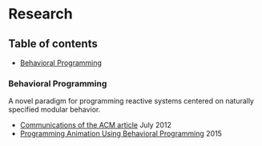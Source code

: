 # Research

## Table of contents

- [Behavioral Programming](#behavioral-programming)

### Behavioral Programming

A novel paradigm for programming reactive systems centered on naturally specified modular behavior.

- [Communications of the ACM article](http://www.wisdom.weizmann.ac.il/~harel/papers/Behavioral%20programming%20.pdf) July 2012
- [Programming Animation Using Behavioral Programming](http://www.wisdom.weizmann.ac.il/~harel/papers/BP_Animation.pdf) 2015
